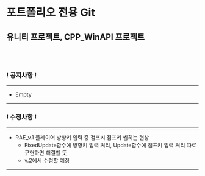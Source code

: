 # 포트폴리오 전용 Git
## 유니티 프로젝트, CPP_WinAPI 프로젝트
<br><br>





### ! 공지사항 !
---
+ Empty
---
### ! 수정사항 !
---
+ RAE_v.1 플레이어 방향키 입력 중 점프시 점프키 씹히는 현상
  + FixedUpdate함수에 방향키 입력 처리, Update함수에 점프키 입력 처리 따로 구현하면 해결할 듯
  + v.2에서 수정할 예정
---
